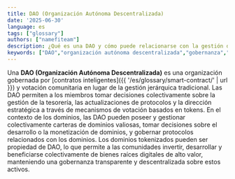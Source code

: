 ```yaml
---
title: DAO (Organización Autónoma Descentralizada)
date: '2025-06-30'
language: es
tags: ["glossary"]
authors: ["namefiteam"]
description: ¿Qué es una DAO y cómo puede relacionarse con la gestión de dominios?
keywords: ["DAO","organización autónoma descentralizada","gobernanza","propiedad colectiva","contratos inteligentes"]
---
```



Una **DAO (Organización Autónoma Descentralizada)** es una organización gobernada por [contratos inteligentes]({{ '/es/glossary/smart-contract/' | url }}) y votación comunitaria en lugar de la gestión jerárquica tradicional. Las DAO permiten a los miembros tomar decisiones colectivamente sobre la gestión de la tesorería, las actualizaciones de protocolos y la dirección estratégica a través de mecanismos de votación basados en tokens. En el contexto de los dominios, las DAO pueden poseer y gestionar colectivamente carteras de dominios valiosas, tomar decisiones sobre el desarrollo o la monetización de dominios, y gobernar protocolos relacionados con los dominios. Los dominios tokenizados pueden ser propiedad de DAO, lo que permite a las comunidades invertir, desarrollar y beneficiarse colectivamente de bienes raíces digitales de alto valor, manteniendo una gobernanza transparente y descentralizada sobre estos activos.